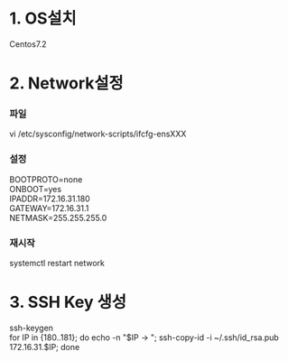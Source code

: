 # 1. OS설치
Centos7.2 <br/>

# 2. Network설정
### 파일
vi /etc/sysconfig/network-scripts/ifcfg-ensXXX <br/>

### 설정
BOOTPROTO=none<br/>
ONBOOT=yes<br/>
IPADDR=172.16.31.180<br/>
GATEWAY=172.16.31.1<br/>
NETMASK=255.255.255.0<br/>

### 재시작
systemctl restart network<br/>

# 3. SSH Key 생성
ssh-keygen<br/>
for IP in {180..181}; do echo -n "$IP -> "; ssh-copy-id -i ~/.ssh/id_rsa.pub 172.16.31.$IP; done<br/>
